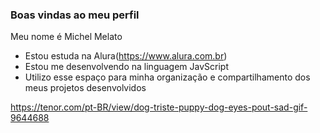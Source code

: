 ### Boas  vindas ao meu perfil 

Meu nome é Michel Melato

-  Estou estuda na Alura(https://www.alura.com.br)
-  Estou me desenvolvendo na linguagem JavScript
-  Utilizo esse espaço para minha organização e compartilhamento dos meus projetos desenvolvidos

https://tenor.com/pt-BR/view/dog-triste-puppy-dog-eyes-pout-sad-gif-9644688
